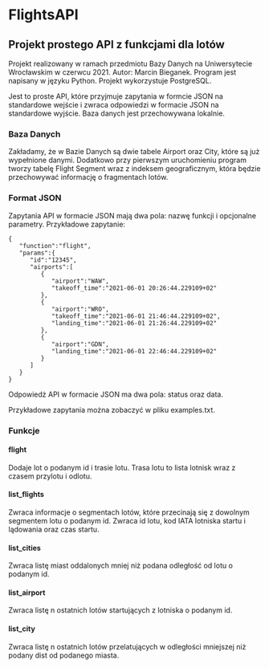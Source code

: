 # FlightsAPI
## Projekt prostego API z funkcjami dla lotów

Projekt realizowany w ramach przedmiotu Bazy Danych na Uniwersytecie Wrocławskim w czerwcu 2021. Autor: Marcin Bieganek.
Program jest napisany w języku Python. Projekt wykorzystuje PostgreSQL.

Jest to proste API, które przyjmuje zapytania w formcie JSON na standardowe wejście i zwraca odpowiedzi w formacie JSON na standardowe wyjście. Baza danych jest przechowywana lokalnie.

### Baza Danych

Zakładamy, że w Bazie Danych są dwie tabele Airport oraz City, które są już wypełnione danymi. Dodatkowo przy pierwszym uruchomieniu program tworzy tabelę Flight Segment wraz z indeksem geograficznym, która będzie przechowywać informację o fragmentach lotów.

### Format JSON

Zapytania API w formacie JSON mają dwa pola: nazwę funkcji i opcjonalne parametry. Przykładowe zapytanie:
```=
{
   "function":"flight",
   "params":{
      "id":"12345",
      "airports":[
         {
            "airport":"WAW",
            "takeoff_time":"2021-06-01 20:26:44.229109+02"
         },
         {
            "airport":"WRO",
            "takeoff_time":"2021-06-01 21:46:44.229109+02",
            "landing_time":"2021-06-01 21:26:44.229109+02"
         },
         {
            "airport":"GDN",
            "landing_time":"2021-06-01 22:46:44.229109+02"
         }
      ]
   }
}
```

Odpowiedż API w formacie JSON ma dwa pola: status oraz data.

Przykładowe zapytania można zobaczyć w pliku examples.txt.

### Funkcje

#### flight

Dodaje lot o podanym id i trasie lotu. Trasa lotu to lista lotnisk wraz z czasem przylotu i odlotu.

#### list_flights

Zwraca informacje o segmentach lotów, które przecinają się z dowolnym segmentem lotu o podanym id. Zwraca id lotu, kod IATA lotniska startu i lądowania oraz czas startu.

#### list_cities

Zwraca listę miast oddalonych mniej niż podana odległość od lotu o podanym id.

#### list_airport

Zwraca listę n ostatnich lotów startujących z lotniska o podanym id.

#### list_city

Zwraca listę n ostatnich lotów przelatujących w odległości mniejszej niż podany dist od podanego miasta.
